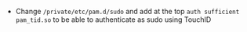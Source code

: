 - Change `/private/etc/pam.d/sudo` and add at the top `auth sufficient pam_tid.so` to be able to authenticate as sudo using TouchID
